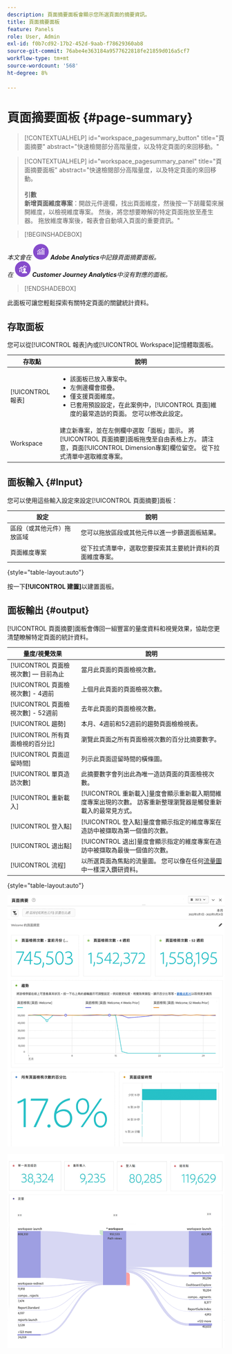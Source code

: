 ```yaml
---
description: 頁面摘要面板會顯示您所選頁面的摘要資訊。
title: 頁面摘要面板
feature: Panels
role: User, Admin
exl-id: f0b7cd92-17b2-452d-9aab-f78629360ab8
source-git-commit: 76abe4e363184a9577622818fe21859d016a5cf7
workflow-type: tm+mt
source-wordcount: '568'
ht-degree: 8%

---
```


# 頁面摘要面板 {#page-summary}

<!-- markdownlint-disable MD034 -->

>[!CONTEXTUALHELP]
>id="workspace_pagesummary_button"
>title="頁面摘要"
>abstract="快速檢閱部分高階量度，以及特定頁面的來回移動。"

<!-- markdownlint-enable MD034 -->

<!-- markdownlint-disable MD034 -->

>[!CONTEXTUALHELP]
>id="workspace_pagesummary_panel"
>title="頁面摘要面板"
>abstract="快速檢閱部分高階量度，以及特定頁面的來回移動。<br/><br/>**引數&#x200B;**<br/>**新增頁面維度專案**：開啟元件邊欄，找出頁面維度，然後按一下胡蘿蔔來展開維度，以檢視維度專案。 然後，將您想要瞭解的特定頁面拖放至產生器。 拖放維度專案後，報表會自動填入頁面的重要資訊。"

<!-- markdownlint-enable MD034 -->


>[!BEGINSHADEBOX]

_本文會在_ ![AdobeAnalytics](/help/assets/icons/AdobeAnalytics.svg) _**Adobe Analytics**&#x200B;中記錄頁面摘要面板。_<br/>_在_ ![CustomerJourneyAnalytics](/help/assets/icons/CustomerJourneyAnalytics.svg) _**Customer Journey Analytics**&#x200B;中沒有對應的面板。_

>[!ENDSHADEBOX]

此面板可讓您輕鬆探索有關特定頁面的關鍵統計資料。

## 存取面板

您可以從[!UICONTROL 報表]內或[!UICONTROL Workspace]記憶體取面板。

| 存取點 | 說明 |
| --- | --- |
| [!UICONTROL 報表] | <ul><li>該面板已放入專案中。</li><li>左側邊欄會摺疊。</li><li>僅支援頁面維度。</li><li>已套用預設設定，在此案例中，[!UICONTROL 頁面]維度的最常造訪的頁面。 您可以修改此設定。</li></ul> |
| Workspace | 建立新專案，並在左側欄中選取「面板」圖示。 將[!UICONTROL 頁面摘要]面板拖曳至自由表格上方。 請注意，頁面[!UICONTROL Dimension專案]欄位留空。 從下拉式清單中選取維度專案。 |

## 面板輸入 {#Input}

您可以使用這些輸入設定來設定[!UICONTROL 頁面摘要]面板：

| 設定 | 說明 |
| --- | --- |
| 區段（或其他元件）拖放區域 | 您可以拖放區段或其他元件以進一步篩選面板結果。 |
| 頁面維度專案 | 從下拉式清單中，選取您要探索其主要統計資料的頁面維度專案。 |

{style="table-layout:auto"}

按一下&#x200B;**[!UICONTROL 建置]**&#x200B;以建置面板。

## 面板輸出 {#output}

[!UICONTROL 頁面摘要]面板會傳回一組豐富的量度資料和視覺效果，協助您更清楚瞭解特定頁面的統計資料。

| 量度/視覺效果 | 說明 |
| --- | --- |
| [!UICONTROL 頁面檢視次數] — 目前為止 | 當月此頁面的頁面檢視次數。 |
| [!UICONTROL 頁面檢視次數] - 4週前 | 上個月此頁面的頁面檢視次數。 |
| [!UICONTROL 頁面檢視次數] - 52週前 | 去年此頁面的頁面檢視次數。 |
| [!UICONTROL 趨勢] | 本月、4週前和52週前的趨勢頁面檢檢視表。 |
| [!UICONTROL 所有頁面檢視的百分比] | 瀏覽此頁面之所有頁面檢視次數的百分比摘要數字。 |
| [!UICONTROL 頁面逗留時間] | 列示此頁面逗留時間的橫條圖。 |
| [!UICONTROL 單頁造訪次數] | 此摘要數字會列出此為唯一造訪頁面的頁面檢視次數。 |
| [!UICONTROL 重新載入] | [!UICONTROL 重新載入]量度會顯示重新載入期間維度專案出現的次數。 訪客重新整理瀏覽器是觸發重新載入的最常見方式。 |
| [!UICONTROL 登入點] | [!UICONTROL 登入點]量度會顯示指定的維度專案在造訪中被擷取為第一個值的次數。 |
| [!UICONTROL 退出點] | [!UICONTROL 退出]量度會顯示指定的維度專案在造訪中被擷取為最後一個值的次數。 |
| [!UICONTROL 流程] | 以所選頁面為焦點的流量圖。 您可以像在任何[流量圖](/help/analyze/analysis-workspace/visualizations/c-flow/create-flow.md)中一樣深入鑽研資料。 |

{style="table-layout:auto"}

![頁面摘要面板](assets/page-sum1.png)

![量度和流量](assets/page-sum2.png)
